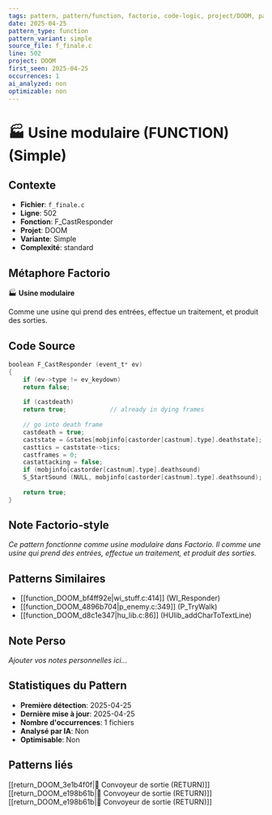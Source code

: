 ```yaml
---
tags: pattern, pattern/function, factorio, code-logic, project/DOOM, pattern/variant/simple
date: 2025-04-25
pattern_type: function
pattern_variant: simple
source_file: f_finale.c
line: 502
project: DOOM
first_seen: 2025-04-25
occurrences: 1
ai_analyzed: non
optimizable: non
---
```


# 🏭 Usine modulaire (FUNCTION) (Simple)

## Contexte
- **Fichier**: `f_finale.c`
- **Ligne**: 502
- **Fonction**: F_CastResponder
- **Projet**: DOOM
- **Variante**: Simple
- **Complexité**: standard

## Métaphore Factorio
🏭 **Usine modulaire**

Comme une usine qui prend des entrées, effectue un traitement, et produit des sorties.

## Code Source
```c
boolean F_CastResponder (event_t* ev)
{
    if (ev->type != ev_keydown)
	return false;
		
    if (castdeath)
	return true;			// already in dying frames
		
    // go into death frame
    castdeath = true;
    caststate = &states[mobjinfo[castorder[castnum].type].deathstate];
    casttics = caststate->tics;
    castframes = 0;
    castattacking = false;
    if (mobjinfo[castorder[castnum].type].deathsound)
	S_StartSound (NULL, mobjinfo[castorder[castnum].type].deathsound);
	
    return true;
}
```

## Note Factorio-style
*Ce pattern fonctionne comme usine modulaire dans Factorio. Il comme une usine qui prend des entrées, effectue un traitement, et produit des sorties.*

## Patterns Similaires
- [[function_DOOM_bf4ff92e|wi_stuff.c:414]] (WI_Responder)
- [[function_DOOM_4896b704|p_enemy.c:349]] (P_TryWalk)
- [[function_DOOM_d8c1e347|hu_lib.c:86]] (HUlib_addCharToTextLine)

## Note Perso
*Ajouter vos notes personnelles ici...*

## Statistiques du Pattern
- **Première détection**: 2025-04-25
- **Dernière mise à jour**: 2025-04-25
- **Nombre d'occurrences**: 1 fichiers
- **Analysé par IA**: Non
- **Optimisable**: Non

## Patterns liés
[[return_DOOM_3e1b4f0f|🚚 Convoyeur de sortie (RETURN)]]
[[return_DOOM_e198b61b|🚚 Convoyeur de sortie (RETURN)]]
[[return_DOOM_e198b61b|🚚 Convoyeur de sortie (RETURN)]]
